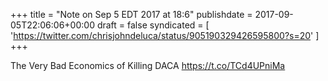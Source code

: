 +++
title = "Note on Sep 5 EDT 2017 at 18:6"
publishdate = 2017-09-05T22:06:06+00:00
draft = false
syndicated = [ 'https://twitter.com/chrisjohndeluca/status/905190329426595800?s=20' ]
+++

The Very Bad Economics of Killing DACA https://t.co/TCd4UPniMa
